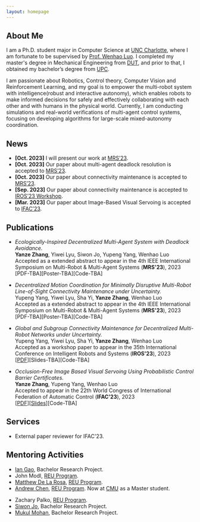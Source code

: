 ```yaml
---
layout: homepage
---
```


## About Me

I am a Ph.D. student major in Computer Science at [UNC Charlotte](https://www.charlotte.edu/), where I am fortunate to be supervised
by [Prof. Wenhao Luo](https://webpages.charlotte.edu/wluo4/). I completed my master's degree in Mechanical Engineering
from [DUT](https://en.dlut.edu.cn/), and prior to that, I obtained my bachelor’s
degree from [UPC](https://english.upc.edu.cn/). 

I am passionate about Robotics, Control theory, Computer Vision and Reinforcement Learning, and my goal is to empower the multi-robot system with intelligence(robust and interactive autonomy), which enables robots to make informed decisions for safely and effectively collaborating with each other and with humans in the physical world. Currently, I am conducting simulations and real-world verifications of multi-agent control systems, focusing on developing algorithms for large-scale mixed-autonomy coordination.

<!--- empower robots with intelligence, enabling them to make informed decisions and interact seamlessly with the world.  -->
<!--- Specifically, my research focuses on principled methods for robust and interactive autonomy that enable robots to safely and effectively collaborate with each other and with humans in the physical world. -->


<!--- My research interests include Robotics, Control, Computer Vision, and Reinforcement Learning.  My current research focuses on applying deep learning models to anomaly detection and automated batch job schedulers. -->

## News
- **[Oct. 2023]** I will present our work at [MRS’23](https://sites.bu.edu/mrs2023/).
- **[Oct. 2023]** Our paper about multi-agent deadlock resolution is accepted to [MRS’23](https://sites.bu.edu/mrs2023/).
- **[Oct. 2023]** Our paper about connectivity maintenance is accepted to [MRS’23](https://sites.bu.edu/mrs2023/).
- **[Sep. 2023]** Our paper about connectivity maintenance is accepted to [IROS’23 Workshop](https://ieee-iros.org/).
- **[Mar. 2023]** Our paper about Image-Based Visual Servoing is accepted to [IFAC’23](https://www.ifac2023.org/).

<!-- - **[Mar. 2023]** I will start my summer internship as a return Research Scientist Intern at [Meta](https://about.meta.com/). 

- **[May. 2023]** Our poster gets the <strong><i style="color:#e74d3c">Outstanding Poster Award - 3<sup>rd</sup>
  Place</i></strong> at the [IPDPS'23 Ph.D. forum](http://www.ipdps.org/ipdps2023/2023-phd-forum.html).
- **[May. 2023]** I will present our work at [IPDPS’23](https://www.ipdps.org/).
- **[Mar. 2023]** Our poster proposal has been accepted for presentation at
  the [IPDPS'23 Ph.D. forum](http://www.ipdps.org/ipdps2023/2023-phd-forum.html).
- **[Jan. 2023]** Our paper about Anomaly Detection is accepted to [IPDPS’23](https://www.ipdps.org/).
- **[Sept. 2022]** Our paper about Anomaly Detection is accepted to [SC’22 FTXS](https://sc22.supercomputing.org/).
- **[Jun. 2022]** I will present our work at [HPDC'22](https://www.hpdc.org/2022/).
- **[May. 2022]** I will start my summer internship as a Research Scientist Intern at [Meta](https://about.meta.com/).
- **[May. 2022]** I
  recived [CCI Essam El-Kwae Student-Faculty Research Award](https://cci.charlotte.edu/news/2022-05-02/cci-facultystaff-awards-luncheon)
  together with my advisor Dr. Dong Dai.
- **[Mar. 2022]** Our paper about [HPC Batch Scheduling](https://dl.acm.org/doi/10.1145/3502181.3531470) is accepted
  to [HPDC'22](https://www.hpdc.org/2022/).
- **[Sept. 2021]** Our paper about [Parallel File Systems](https://webpages.charlotte.edu/ddai/papers/tos-pfs-2022.pdf)
  is accepted to [ACM TOS'22](https://dl.acm.org/journal/tos).
- **[Jun. 2021]** Our paper about [Anomaly Detection](https://dl.acm.org/doi/abs/10.1145/3465332.3470873) is accepted
  to [HotStorage'21](https://www.hotstorage.org/2021/) <strong><i style="color:#e74d3c">Best Paper Nominee</i></strong>
- **[Jun. 2020]** Our paper about [HPC Batch Scheduling](https://ieeexplore.ieee.org/abstract/document/9355253) is
  accepted to [SC'20](https://sc20.supercomputing.org/). -->

## Publications

- *Ecologically-Inspired Decentralized Multi-Agent System with Deadlock Avoidance.*
  <br>
  **Yanze Zhang**, Yiwei Lyu, Siwon Jo, Yupeng Yang, Wenhao Luo
  <br>
  Accepted as a extended abstract to appear in the 4th IEEE International Symposium on Multi-Robot & Multi-Agent Systems (**MRS'23**), 2023 
  <br>
  [PDF-TBA][Poster-TBA][Code-TBA]

- *Decentralized Motion Coordination for Minimally Disruptive Multi-Robot Line-of-Sight Connectivity Maintenance under Uncertainty.*
  <br>
  Yupeng Yang, Yiwei Lyu, Sha Yi, **Yanze Zhang**, Wenhao Luo
  <br>
  Accepted as a extended abstract to appear in the 4th IEEE International Symposium on Multi-Robot & Multi-Agent Systems (**MRS'23**), 2023 
  <br>
  [PDF-TBA][Poster-TBA][Code-TBA]

- *Global and Subgroup Connectivity Maintenance for Decentralized Multi-Robot Networks under Uncertainty.*
  <br>
  Yupeng Yang, Yiwei Lyu, Sha Yi, **Yanze Zhang**, Wenhao Luo
  <br>
  Accepted as a workshop paper to appear in the 35th International Conference on Intelligent Robots and Systems (**IROS'23**), 2023 
  <br>
  [[PDF](https://djhanove.github.io/IROS23_MRS/assets/papers/iros2023workshop_subgroupConnectivity.pdf)][Slides-TBA][Code-TBA]

- *Occlusion-Free Image Based Visual Servoing Using Probabilistic Control Barrier Certificates.*
  <br>
  **Yanze Zhang**, Yupeng Yang, Wenhao Luo
  <br>
  Accepted to appear in the 22th World Congress of International Federation of Automatic Control (**IFAC'23**), 2023
  <br>
  [[PDF](https://arxiv.org/pdf/2309.03476.pdf)][[Slides](https://drive.google.com/file/d/15gWHsd9hAaYWi5rJtmvI__ndZo16p263/view?usp=sharing)][Code-TBA]


<!--- - *Drill: Log-based Anomaly Detection for Large-scale Storage Systems Using Source Code Analysis.*
  <br>
  **Di Zhang**, Chris Egersdoerfer, Tabassum Mahmud, Mai Zheng, Dong Dai
  <br>
  Accepted to appear in 37th IEEE International Parallel & Distributed Processing Symposium (**IPDPS'23**), 2023
  <br>
  [PDF-TBA][[Code](https://github.com/DIR-LAB/DRILL)][Slides-TBA]

- *ClusterLog: Clustering Logs for Effective Log-based Anomaly Detection*
  <br>
  Chris Egersdoerfer, **Di Zhang**, Dong Dai
  <br>
  Workshop on Fault Tolerance for HPC at eXtreme Scale (with **SC’22**).
  <br>
  [[PDF](https://daidong.github.io/files/clusterlog-ftxs22.pdf)]

- *SchedInspector: A Batch Job Scheduling Inspector Using Reinforcement Learning*
  <br>
  **Di Zhang**, Dong Dai, Bing Xie
  <br>
  31st International ACM Symposium on High-Performance Parallel and Distributed Computing. **HPDC'22**.
  <br>
  [[PDF](https://webpages.charlotte.edu/ddai/papers/dong-hpdc-schedinspector-22.pdf)] [[Code](https://github.com/DIR-LAB/SchedInspector)] [[Slides](https://webpages.charlotte.edu/ddai/papers/schedinspector-hpdc22-pub.pptx)]

- *A Study of Failure Recovery and Logging of High-Performance Parallel File Systems*
  <br>
  Runzhou Han, Om Rameshwar Gatla, Mai Zheng, Jinrui Cao, **Di Zhang**, Dong Dai, Yong Chen, Jonathan Cook
  <br>
  ACM Transactions on Storage. **TOS'22**.
  <br>
  [[PDF](https://webpages.charlotte.edu/ddai/papers/tos-pfs-2022.pdf)]

- *SentiLog: Anomaly Detecting on Parallel File Systems via Log-based Sentiment Analysis*
  <br>
  **Di Zhang**, Dong Dai, Runzhou Han, Mai Zheng
  <br>
  13th ACM Workshop on Hot Topics in Storage and File Systems. **HotStorage'21**.
  <br>
  [[PDF](https://dl.acm.org/doi/10.1145/3465332.3470873)] [[Slides](https://webpages.charlotte.edu/ddai/papers/SentiLog_hotstorage_slides.pdf)]

- *RLScheduler: An Automated HPC Batch Job Scheduler Using Reinforcement Learning*
  <br>
  **Di Zhang**, Dong Dai, Youbiao He, Forrest Sheng Bao, Bing Xie
  <br>
  International Conference for High Performance Computing, Networking, Storage and Analysis. **SC'20**.
  <br>
  [[PDF](https://webpages.charlotte.edu/ddai/papers/dong-sc-20.pdf)] [[Code](https://github.com/DIR-LAB/deep-batch-scheduler)] [[Slides](https://webpages.charlotte.edu/ddai/papers/RLScheduler_Di_slides.pdf)] -->

## Services

<!---- Student volunteer in SC’21, ISSRE'22.
- External paper reviewer for IPDPS'23, BIGDATA'22, IPDPS’22, ICPP'22, CCGrid’22, IPDPS’20, ICPP’20. -->
- External paper reviewer for IFAC'23.

## Mentoring Activities

- [Ian Gao](https://www.linkedin.com/in/ian-gao-978667162/), Bachelor Research Project.
- John Modl, [REU Program](https://www.nsf.gov/crssprgm/reu/).
- [Matthew De La Rosa](https://www.linkedin.com/in/matthewdelarosa/), [REU Program](https://www.nsf.gov/crssprgm/reu/).
- [Andrew Chen](https://www.linkedin.com/in/andrewchen0028/), [REU Program](https://www.nsf.gov/crssprgm/reu/). Now at [CMU](https://www.cmu.edu/mscf/news/evaluating-masters-in-financial-engineering-programs.html) as a Master student.
<!--- [Chris Egersdoerfer](https://www.linkedin.com/in/chris-egersdoerfer-6699b7192/), Bachelor Research Project. Now at
  UNCC as a master student. -->
- Zachary Palko, [REU Program](https://www.nsf.gov/crssprgm/reu/).
- [Siwon Jo](https://www.linkedin.com/in/siwonjo), Bachelor Research Project.
- [Mukul Mohan](https://www.linkedin.com/in/mukul-mohan-77573522a/?trk=people-guest_people_search-card), Bachelor Research Project.


<!--- ## Awards & Honors

- Outstanding Poster Award - 3<sup>rd</sup> place, IEEE International Parallel & Distributed Processing Symposium (
  IPDPS), 2023
- Merit Scholarship $1500, UNC Charlotte, 2023
- Student Travel Grant $1000, ACM International Symposium on High-Performance Parallel and Distributed Computing (HPDC),
  2022
- CCI Essam El-Kwae Student-Faculty Research Award $500, UNC Charlotte, 2022 -->